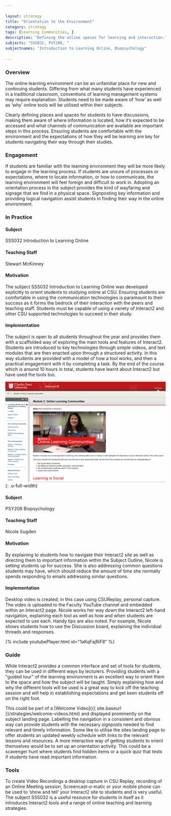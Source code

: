 ```yaml
---

layout: strategy
title: "Orientation to the Environment"
category: strategy
tags: [Learning Communities, ]
description: "Defining the online spaces for learning and interaction."
subjects: "SSS032, PSY208, "
subjectnames: "Introduction to Learning Online, Biopsychology"

---
```


### Overview

The online learning environment can be an unfamiliar place for new and continuing students. Differing from what many students have experienced in a traditional classroom, conventions of learning management systems may require explanation. Students need to be made aware of ‘how’ as well as ‘why’ online tools will be utilised within their subjects.

Clearly defining places and spaces for students to have discussions, making them aware of where information is located, how it’s expected to be accessed and what channels of communication are available are important steps in this process. Ensuring students are comfortable with the environment and the expectations of how they will be learning are key for students navigating their way through their studies.

### Engagement

If students are familiar with the learning environment they will be more likely to engage in the learning process. If students are unsure of processes or expectations, where to locate information, or how to communicate, the learning environment will feel foreign and difficult to work in. Adopting an orientation process in the subject provides the kind of wayfaring and signage that we find in a physical space. Signposting key information and providing logical navigation assist students in finding their way in the online environment.        

### In Practice
<div class="u-release practice" >

<div class="practice-item">
<div class="practice-content" markdown="1">

#### Subject

SSS032 Introduction to Learning Online

#### Teaching Staff

Stewart McKinney

#### Motivation

The subject SSS032 Introduction to Learning Online was developed explicitly to orient students to studying online at CSU. Ensuring students are comfortable in using the communication technologies is paramount to their success as it forms the bedrock of their interaction with the peers and teaching staff. Students must be capable of using a variety of Interact2 and other CSU supported technologies to succeed in their study.

#### Implementation

The subject is open to all students throughout the year and provides them with a scaffolded way of exploring the main tools and features of Interact2. Students are introduced to key technologies through simple videos, and text modules that are then enacted upon through a structured activity. In this way students are provided with a model of how a tool works, and then a practical engagement with it by completing a task. By the end of the course which is around 10 hours in total, students have learnt about Interact2 but have used the tools too.

![Screenshot of the subject landing page](../images/practices/Orientation-to-the-Environment-1.png){: .u-full-width}

</div>
</div>

<div class="practice-item">
<div class="practice-content" markdown="1">

#### Subject

PSY208 Biopsychology

#### Teaching Staff

Nicole Sugden

#### Motivation

By explaining to students how to navigate their Interact2 site as well as directing them to important information within the Subject Outline, Nicole is setting students up for success. She is also addressing common questions students may have, which should reduce the amount of time she normally spends responding to emails addressing similar questions.

#### Implementation

Desktop video is created; in this case using CSUReplay, personal capture. The video is uploaded to the Faculty YouTube channel and embedded within an Interact2 page.  Nicole works her way down the Interact2 left-hand navigation, explaining each tool as well as how and when students are expected to use each.  Handy tips are also noted. For example, Nicole shows students how to use the Discussion board, explaining the individual threads and responses.

{% include youtubePlayer.html id="1aKqFajRiF8" %}

</div>
</div>
</div>

### Guide

While Interact2 provides a common interface and set of tools for students, they can be used in different ways by lecturers. Providing students with a "guided tour" of the learning environment is an excellent way to orient them to the space and how the subject will be taught. Simply explaining how and why the different tools will be used is a great way to kick off the teaching session and will help in establishing expectations and get keen students off on the right foot.

This could be part of a [Welcome Video]({{ site.baseurl }}/strategies/welcome-videos.html) and displayed prominently on the subject landing page. Labelling the navigation in a consistent and obvious way can provide students with the necessary signposts needed to find relevant and timely information. Some like to utilise the sites landing page to offer students an updated weekly schedule with links to the relevant lessons and resources. A more interactive way of getting students to orient themselves would be to set up an orientation activity. This could be a scavenger hunt where students find hidden items or a quick quiz that tests if students have read important information.

### Tools

To create Video Recordings a desktop capture in CSU Replay, recording of an Online Meeting session, Screencast-o-matic or your mobile phone can be used to ‘show and tell’ your Interact2 site to students and is very useful. The subject SSS032 is a useful resource for students in itself as it introduces Interact2 tools and a range of online teaching and learning strategies.
